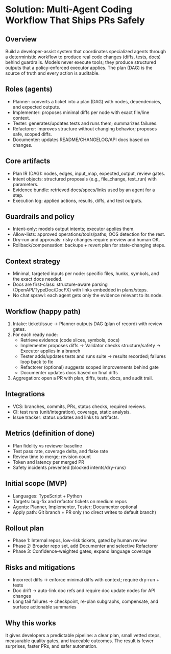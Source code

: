 # Solution: Multi-Agent Coding Workflow That Ships PRs Safely

## Overview
Build a developer-assist system that coordinates specialized agents through a deterministic workflow to produce real code changes (diffs, tests, docs) behind guardrails. Models never execute tools; they produce structured outputs that a policy-enforced executor applies. The plan (DAG) is the source of truth and every action is auditable.

## Roles (agents)
- Planner: converts a ticket into a plan (DAG) with nodes, dependencies, and expected outputs.
- Implementer: proposes minimal diffs per node with exact file/line context.
- Tester: generates/updates tests and runs them; summarizes failures.
- Refactorer: improves structure without changing behavior; proposes safe, scoped diffs.
- Documenter: updates README/CHANGELOG/API docs based on changes.

## Core artifacts
- Plan IR (DAG): nodes, edges, input_map, expected_output, review gates.
- Intent objects: structured proposals (e.g., file_change, test_run) with parameters.
- Evidence bundle: retrieved docs/specs/links used by an agent for a step.
- Execution log: applied actions, results, diffs, and test outputs.

## Guardrails and policy
- Intent-only: models output intents; executor applies them.
- Allow-lists: approved operations/tools/paths; OOS detection for the rest.
- Dry-run and approvals: risky changes require preview and human OK.
- Rollback/compensation: backups + revert plan for state-changing steps.

## Context strategy
- Minimal, targeted inputs per node: specific files, hunks, symbols, and the exact docs needed.
- Docs are first-class: structure-aware parsing (OpenAPI/TypeDoc/DocFX) with links embedded in plans/steps.
- No chat sprawl: each agent gets only the evidence relevant to its node.

## Workflow (happy path)
1) Intake: ticket/issue → Planner outputs DAG (plan of record) with review gates.
2) For each ready node:
   - Retrieve evidence (code slices, symbols, docs)
   - Implementer proposes diffs → Validator checks structure/safety → Executor applies in a branch
   - Tester adds/updates tests and runs suite → results recorded; failures loop back to fix
   - Refactorer (optional) suggests scoped improvements behind gate
   - Documenter updates docs based on final diffs
3) Aggregation: open a PR with plan, diffs, tests, docs, and audit trail.

## Integrations
- VCS: branches, commits, PRs, status checks, required reviews.
- CI: test runs (unit/integration), coverage, static analysis.
- Issue tracker: status updates and links to artifacts.

## Metrics (definition of done)
- Plan fidelity vs reviewer baseline
- Test pass rate, coverage delta, and flake rate
- Review time to merge; revision count
- Token and latency per merged PR
- Safety incidents prevented (blocked intents/dry-runs)

## Initial scope (MVP)
- Languages: TypeScript + Python
- Targets: bug-fix and refactor tickets on medium repos
- Agents: Planner, Implementer, Tester; Documenter optional
- Apply path: Git branch + PR only (no direct writes to default branch)

## Rollout plan
- Phase 1: Internal repos, low-risk tickets, gated by human review
- Phase 2: Broader repo set, add Documenter and selective Refactorer
- Phase 3: Confidence-weighted gates; expand language coverage

## Risks and mitigations
- Incorrect diffs → enforce minimal diffs with context; require dry-run + tests
- Doc drift → auto-link doc refs and require doc update nodes for API changes
- Long tail failures → checkpoint, re-plan subgraphs, compensate, and surface actionable summaries

## Why this works
It gives developers a predictable pipeline: a clear plan, small vetted steps, measurable quality gates, and traceable outcomes. The result is fewer surprises, faster PRs, and safer automation.
